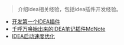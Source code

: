 > 介绍idea相关经验，包括idea插件开发经验。

* [开发第一个IDEA插件](http://mg.meiflower.top/mb/post/idea/%E5%BC%80%E5%8F%91%E7%AC%AC%E4%B8%80%E4%B8%AAIDE%E6%8F%92%E4%BB%B6/)
* [千呼万唤始出来的IDEA笔记插件MdNote](http://mg.meiflower.top/mb/post/idea/%E5%8D%83%E5%91%BC%E4%B8%87%E5%94%A4%E5%A7%8B%E5%87%BA%E6%9D%A5%E7%9A%84IDEA%E7%AC%94%E8%AE%B0%E6%8F%92%E4%BB%B6mdNote/)
* [IDEA启动速度优化](http://mg.meiflower.top/mb/post/idea/IDEA%E7%9A%84%E5%90%AF%E5%8A%A8%E9%80%9F%E5%BA%A6%E4%BC%98%E5%8C%96/)